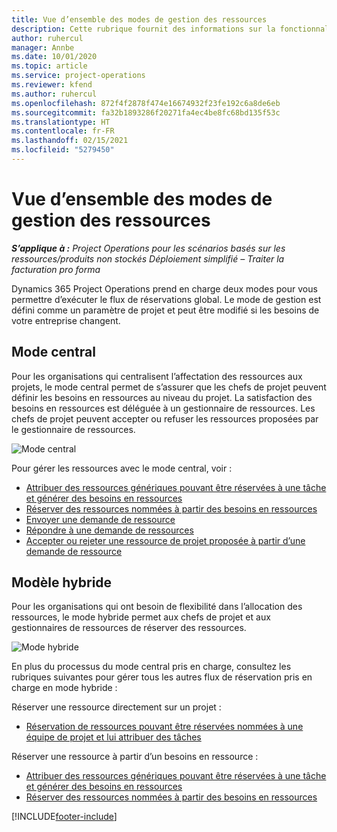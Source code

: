 ```yaml
---
title: Vue d’ensemble des modes de gestion des ressources
description: Cette rubrique fournit des informations sur la fonctionnalité de gestion des ressources dans Dynamics 365 Project Operations.
author: ruhercul
manager: Annbe
ms.date: 10/01/2020
ms.topic: article
ms.service: project-operations
ms.reviewer: kfend
ms.author: ruhercul
ms.openlocfilehash: 872f4f2878f474e16674932f23fe192c6a8de6eb
ms.sourcegitcommit: fa32b1893286f20271fa4ec4be8fc68bd135f53c
ms.translationtype: HT
ms.contentlocale: fr-FR
ms.lasthandoff: 02/15/2021
ms.locfileid: "5279450"
---
```

# <a name="resource-management-modes-overview"></a>Vue d’ensemble des modes de gestion des ressources

_**S’applique à :** Project Operations pour les scénarios basés sur les ressources/produits non stockés Déploiement simplifié – Traiter la facturation pro forma_


Dynamics 365 Project Operations prend en charge deux modes pour vous permettre d’exécuter le flux de réservations global. Le mode de gestion est défini comme un paramètre de projet et peut être modifié si les besoins de votre entreprise changent.    

## <a name="central-mode"></a>Mode central
Pour les organisations qui centralisent l’affectation des ressources aux projets, le mode central permet de s’assurer que les chefs de projet peuvent définir les besoins en ressources au niveau du projet. La satisfaction des besoins en ressources est déléguée à un gestionnaire de ressources. Les chefs de projet peuvent accepter ou refuser les ressources proposées par le gestionnaire de ressources.

![Mode central](./media/resource-management-central.png)

Pour gérer les ressources avec le mode central, voir :

- [Attribuer des ressources génériques pouvant être réservées à une tâche et générer des besoins en ressources](https://docs.microsoft.com/dynamics365/project-service/assign-generic-bookable-resource)
- [Réserver des ressources nommées à partir des besoins en ressources](https://docs.microsoft.com/dynamics365/project-service/book-named-resource)
- [Envoyer une demande de ressource](https://docs.microsoft.com/dynamics365/project-service/submit-resource-request)
- [Répondre à une demande de ressources](https://docs.microsoft.com/dynamics365/project-service/resource-management-fulfill-requests)
- [Accepter ou rejeter une ressource de projet proposée à partir d’une demande de ressource](https://docs.microsoft.com/dynamics365/project-service/accept-reject-proposed-resource)

## <a name="hybrid-mode"></a>Modèle hybride
Pour les organisations qui ont besoin de flexibilité dans l’allocation des ressources, le mode hybride permet aux chefs de projet et aux gestionnaires de ressources de réserver des ressources.

![Mode hybride](./media/resource-management-hybrid.png)

En plus du processus du mode central pris en charge, consultez les rubriques suivantes pour gérer tous les autres flux de réservation pris en charge en mode hybride :

Réserver une ressource directement sur un projet :
- [Réservation de ressources pouvant être réservées nommées à une équipe de projet et lui attribuer des tâches](https://docs.microsoft.com/dynamics365/project-service/assign-named-bookable-resource)

Réserver une ressource à partir d’un besoins en ressource :
- [Attribuer des ressources génériques pouvant être réservées à une tâche et générer des besoins en ressources](https://docs.microsoft.com/dynamics365/project-service/assign-generic-bookable-resource)
- [Réserver des ressources nommées à partir des besoins en ressources](https://docs.microsoft.com/dynamics365/project-service/book-named-resource)


[!INCLUDE[footer-include](../includes/footer-banner.md)]